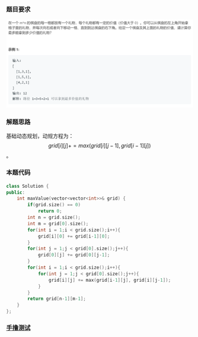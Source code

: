 ### 题目要求

![](pic/offer47.png)

### 解题思路

基础动态规划，动规方程为：$$grid[i][j] += max(grid[i][j-1], grid[i-1][j])$$。

### 本题代码

```c++
class Solution {
public:
    int maxValue(vector<vector<int>>& grid) {
        if(grid.size() == 0)
            return 0;
        int n = grid.size();
        int m = grid[0].size();
        for(int i = 1;i < grid.size();i++){
            grid[i][0] += grid[i-1][0];
        }
        for(int j = 1;j < grid[0].size();j++){
            grid[0][j] += grid[0][j-1];
        }
        for(int i = 1;i < grid.size();i++){
            for(int j = 1;j < grid[0].size();j++){
                grid[i][j] += max(grid[i-1][j], grid[i][j-1]);
            }
        }
        return grid[n-1][m-1];
    }
};
```

### [手撸测试](https://leetcode-cn.com/problems/li-wu-de-zui-da-jie-zhi-lcof/)  

